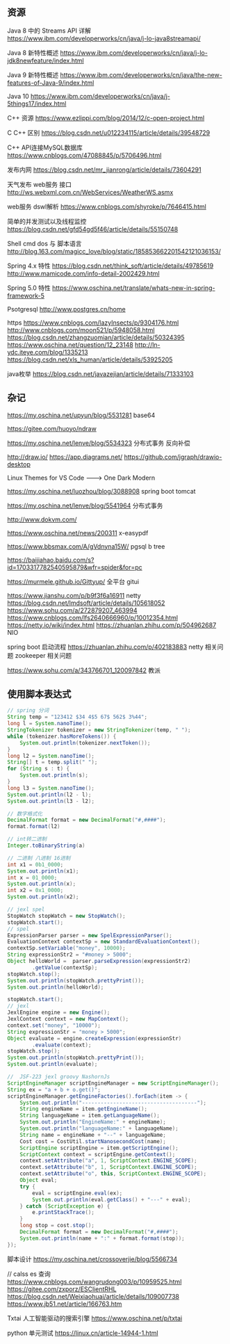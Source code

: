 ## 资源

Java 8 中的 Streams API 详解
https://www.ibm.com/developerworks/cn/java/j-lo-java8streamapi/

Java 8 新特性概述
https://www.ibm.com/developerworks/cn/java/j-lo-jdk8newfeature/index.html

Java 9 新特性概述
https://www.ibm.com/developerworks/cn/java/the-new-features-of-Java-9/index.html

Java 10
https://www.ibm.com/developerworks/cn/java/j-5things17/index.html

C++ 资源
https://www.ezlippi.com/blog/2014/12/c-open-project.html

C C++ 区别
https://blog.csdn.net/u012234115/article/details/39548729

C++ API连接MySQL数据库
https://www.cnblogs.com/47088845/p/5706496.html

发布内网
https://blog.csdn.net/mr_jianrong/article/details/73604291

天气发布 web服务 接口
http://ws.webxml.com.cn/WebServices/WeatherWS.asmx

web服务 dswl解析
https://www.cnblogs.com/shyroke/p/7646415.html

简单的并发测试以及线程监控
https://blog.csdn.net/gfd54gd5f46/article/details/55150748

Shell cmd dos 与 脚本语言
http://blog.163.com/magicc_love/blog/static/185853662201542121036153/

Spring 4.x 特性
https://blog.csdn.net/think_soft/article/details/49785619
http://www.mamicode.com/info-detail-2002429.html

Spring 5.0 特性
https://www.oschina.net/translate/whats-new-in-spring-framework-5

Psotgresql
http://www.postgres.cn/home

https
https://www.cnblogs.com/lazyInsects/p/9304176.html
http://www.cnblogs.com/moon521/p/5948058.html
https://blog.csdn.net/zhangzuomian/article/details/50324395
https://www.oschina.net/question/12_23148
http://ln-ydc.iteye.com/blog/1335213
https://blog.csdn.net/xls_human/article/details/53925205

java枚举
https://blog.csdn.net/javazejian/article/details/71333103

## 杂记

https://my.oschina.net/upyun/blog/5531281 base64

https://gitee.com/huoyo/ndraw

https://my.oschina.net/lenve/blog/5534323 分布式事务 反向补偿

http://draw.io/ https://app.diagrams.net/ https://github.com/jgraph/drawio-desktop 

Linux Themes for VS Code ---> One Dark Modern

https://my.oschina.net/luozhou/blog/3088908 spring boot tomcat

https://my.oschina.net/lenve/blog/5541964 分布式事务

http://www.dokvm.com/

https://www.oschina.net/news/200311 x-easypdf 

https://www.bbsmax.com/A/gVdnyna15W/ pgsql b tree

https://baijiahao.baidu.com/s?id=1703317782540595879&wfr=spider&for=pc 

https://murmele.github.io/Gittyup/ 全平台 gitui

https://www.jianshu.com/p/b9f3f6a16911 netty
https://blog.csdn.net/lmdsoft/article/details/105618052
https://www.sohu.com/a/272879207_463994
https://www.cnblogs.com/lfs2640666960/p/10012354.html
https://netty.io/wiki/index.html
https://zhuanlan.zhihu.com/p/504962687 NIO

spring boot  启动流程  https://zhuanlan.zhihu.com/p/402183883
netty  相关问题
zookeeper 相关问题

https://www.sohu.com/a/343766701_120097842  教派

## 使用脚本表达式

```java
// spring 分词
String temp = "123412 $34 4$5 67$ 562$ 3%44";
long l = System.nanoTime();
StringTokenizer tokenizer = new StringTokenizer(temp, " ");
while (tokenizer.hasMoreTokens()) {
    System.out.println(tokenizer.nextToken());
}
long l2 = System.nanoTime();
String[] t = temp.split(" ");
for (String s : t) {
    System.out.println(s);
}
long l3 = System.nanoTime();
System.out.println(l2 - l);
System.out.println(l3 - l2);

// 数字格式化
DecimalFormat format = new DecimalFormat("#,####");
format.format(l2)

// int转二进制
Integer.toBinaryString(a)

// 二进制 八进制 16进制
int x1 = 0b1_0000;
System.out.println(x1);
int x = 01_0000;
System.out.println(x);
int x2 = 0x1_0000;
System.out.println(x2);

// jexl spel
StopWatch stopWatch = new StopWatch();
stopWatch.start();
// spel
ExpressionParser parser = new SpelExpressionParser();
EvaluationContext contextSp = new StandardEvaluationContext();
contextSp.setVariable("money", 10000);
String expressionStr2 = "#money > 5000";
Object helloWorld =  parser.parseExpression(expressionStr2)
        .getValue(contextSp);
stopWatch.stop();
System.out.println(stopWatch.prettyPrint());
System.out.println(helloWorld);

stopWatch.start();
// jexl
JexlEngine engine = new Engine();
JexlContext context = new MapContext();
context.set("money", "10000");
String expressionStr = "money > 5000";
Object evaluate = engine.createExpression(expressionStr)
        .evaluate(context);
stopWatch.stop();
System.out.println(stopWatch.prettyPrint());
System.out.println(evaluate);

//  JSF-223 jexl groovy NashornJs 
ScriptEngineManager scriptEngineManager = new ScriptEngineManager();
String ex = "a + b + o.get()";
scriptEngineManager.getEngineFactories().forEach(item -> {
    System.out.println("-------------------------------------");
    String engineName = item.getEngineName();
    String languageName = item.getLanguageName();
    System.out.println("EngineName:" + engineName);
    System.out.println("languageName:" + languageName);
    String name = engineName + "--" + languageName;
    Cost cost = CostUtil.startNanosecondCost(name);
    ScriptEngine scriptEngine = item.getScriptEngine();
    ScriptContext context = scriptEngine.getContext();
    context.setAttribute("a", 1, ScriptContext.ENGINE_SCOPE);
    context.setAttribute("b", 1, ScriptContext.ENGINE_SCOPE);
    context.setAttribute("o", this, ScriptContext.ENGINE_SCOPE);
    Object eval;
    try {
        eval = scriptEngine.eval(ex);
        System.out.println(eval.getClass() + "---" + eval);
    } catch (ScriptException e) {
        e.printStackTrace();
    }
    long stop = cost.stop();
    DecimalFormat format = new DecimalFormat("#,####");
    System.out.println(name + ":" + format.format(stop));
});
```

脚本设计
https://my.oschina.net/crossoverjie/blog/5566734

// calss
es 查询
https://www.cnblogs.com/wangrudong003/p/10959525.html
https://gitee.com/zxporz/ESClientRHL
https://blog.csdn.net/Weixiaohuai/article/details/109007738
https://www.jb51.net/article/166763.htm

Txtai 人工智能驱动的搜索引擎
https://www.oschina.net/p/txtai

python 单元测试
https://linux.cn/article-14944-1.html